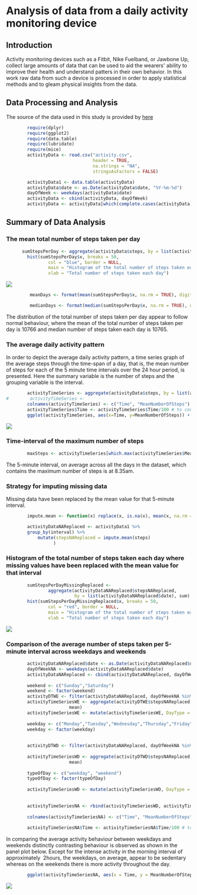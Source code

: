 # Analysis of data from a daily activity monitoring device


## Introduction

Activity monitoring devices such as a Fitbit, Nike Fuelband, or Jawbone Up, collect large amounts of data that can be used to aid the wearers' ability to improve their health and understand patters in their own behavior. In this work raw data from such a device is processed in order to apply statistical methods and to gleam physical insights from the data.

## Data Processing and Analysis

The source of the data used in this study is provided by [here](https://d396qusza40orc.cloudfront.net/repdata%2Fdata%2Factivity.zip)


```r
        require(dplyr)
        require(ggplot2)
        require(data.table)
        require(lubridate)
        require(mice)
        activityData <- read.csv("activity.csv", 
                                 header = TRUE, 
                                 na.strings = "NA",
                                 stringsAsFactors = FALSE)

        activityData1 <- data.table(activityData)
        activityData$date <- as.Date(activityData$date, "%Y-%m-%d") 
        dayOfWeek <- weekdays(activityData$date)
        activityData <- cbind(activityData, dayOfWeek)
        activityData <- activityData[which(complete.cases(activityData)),]
```


## Summary of Data Analysis

### The mean total number of steps taken per day


```r
      sumStepsPerDay <- aggregate(activityData$steps, by = list(activityData$date), sum)
        hist(sumStepsPerDay$x, breaks = 50,
                col = "blue", border = NULL,
                main = "Histogram of the total number of steps taken each day",
                xlab = "Total number of steps taken each day")
```

![](PA1_template_files/figure-html/unnamed-chunk-2-1.png)


```r
         meanDays <- format(mean(sumStepsPerDay$x, na.rm = TRUE), digits = 2)
```



```r
         medianDays <- format(median(sumStepsPerDay$x, na.rm = TRUE), digits = 2)
```


The distribution of the total number of steps taken per day appear to follow normal behaviour, where the mean of the total number of steps taken per day is 10766 and median number of steps taken each day is 10765.

### The average daily activity pattern

In order to depict the average daily activity pattern, a time series graph of the average steps through the time-span of a day, that is, the mean number of steps for each of the 5 minute time intervals over the 24 hour period, is presented.
Here the summary variable is the number of steps and the grouping variable is the interval.


```r
        activityTimeSeries <- aggregate(activityData$steps, by = list(activityData$interval), mean)
#        activityTimeSeries <- 
        colnames(activityTimeSeries) <- c("Time", "MeanNumberOfSteps")
        activityTimeSeries$Time <- activityTimeSeries$Time/100 # to convert the time interval to hours
        ggplot(activityTimeSeries, aes(x=Time, y=MeanNumberOfSteps)) + geom_line() + xlab("Time(Hours)") + ylab("Mean number of steps")
```

![](PA1_template_files/figure-html/unnamed-chunk-5-1.png)

### Time-interval of the maximum number of steps


```r
        maxSteps <- activityTimeSeries[which.max(activityTimeSeries$MeanNumberOfSteps),]
```

The 5-minute interval, on average across all the days in the dataset, which contains the maximum number of steps is at 8.35am.

### Strategy for imputing missing data

Missing data have been replaced by the mean value for that 5-minute interval.

```r
        impute.mean <- function(x) replace(x, is.na(x), mean(x, na.rm = TRUE))

        activityDataNAReplaced <- activityData1 %>%
        group_by(interval) %>%
            mutate(stepsNAReplaced = impute.mean(steps)
                  )
```

### Histogram of the total number of steps taken each day where missing values have been replaced with the mean value for that interval


```r
        sumStepsPerDayMissingReplaced <-    
                aggregate(activityDataNAReplaced$stepsNAReplaced, 
                          by = list(activityDataNAReplaced$date), sum)
        hist(sumStepsPerDayMissingReplaced$x, breaks = 50,
                col = "red", border = NULL,
                main = "Histogram of the total number of steps taken each day",
                xlab = "Total number of steps taken each day")
```

![](PA1_template_files/figure-html/unnamed-chunk-8-1.png)

### Comparison of the average number of steps taken per 5-minute interval across weekdays and weekends


```r
        activityDataNAReplaced$date <- as.Date(activityDataNAReplaced$date, "%Y-%m-%d") 
        dayOfWeekNA <- weekdays(activityDataNAReplaced$date)
        activityDataNAReplaced <- cbind(activityDataNAReplaced, dayOfWeekNA)
        
        weekend <- c("Sunday","Saturday")
        weekend <- factor(weekend)
        activityDTWE <- filter(activityDataNAReplaced, dayOfWeekNA %in% weekend)
        activityTimeSeriesWE <- aggregate(activityDTWE$stepsNAReplaced, by = list(activityDTWE$interval), 
                        mean)
        activityTimeSeriesWE <- mutate(activityTimeSeriesWE, DayType = "weekend")
        
        weekday <- c("Monday","Tuesday","Wednesday","Thursday","Friday")
        weekday <- factor(weekday)
        
         
        activityDTWD <- filter(activityDataNAReplaced, dayOfWeekNA %in% weekday)
        
        activityTimeSeriesWD <- aggregate(activityDTWD$stepsNAReplaced, by = list(activityDTWD$interval), 
                        mean)
        
        typeOfDay <- c("weekday", "weekend")
        typeOfDay <- factor(typeOfDay)
        
        activityTimeSeriesWD <- mutate(activityTimeSeriesWD, DayType = "weekday")
        
 
        activityTimeSeriesNA <- rbind(activityTimeSeriesWD, activityTimeSeriesWE)
        
        colnames(activityTimeSeriesNA) <- c("Time", "MeanNumberOfSteps", "DayType")
        
        activityTimeSeriesNA$Time <- activityTimeSeriesNA$Time/100 # to convert the time interval to hours
```

In comparing the average activity behaviour between weekdays and weekends distinctly contrasting behaviour is observed as shown in the panel plot below. Except for the intense activity in the morning interval of approximately $~2$hours, the weekdays, on average, appear to be sedentary whereas on the weekends there is more activity throughout the day.


```r
        ggplot(activityTimeSeriesNA, aes(x = Time, y = MeanNumberOfSteps, color = DayType)) + geom_line() + xlab("Time(Hours)") + ylab("Mean number of steps") + facet_grid(DayType ~ .)
```

![](PA1_template_files/figure-html/unnamed-chunk-10-1.png)

